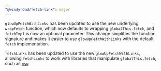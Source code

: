 ```yaml
---
"@windyroad/fetch-link": major
---
```


`glowUpFetchWithLinks` has been updated to use the new underlying `wrapFetch` function, which
now defaults to wrapping `globalThis.fetch`, and `fetchImpl` is now an optional parameter.
This change simplifies the function signature and makes it easier to use `glowUpFetchWithLinks`
with the default `fetch` implementation.

`fetchLinks` has been updated to use the new `glowUpFetchWithLinks`, allowing `fetchLinks` to
work with libraries that manipulate `globalThis.fetch`, such as [`msw`](https://mswjs.io/).
